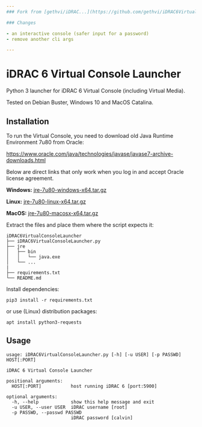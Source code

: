 ```yaml
---
### Fork from [gethvi/iDRAC...](https://github.com/gethvi/iDRAC6VirtualConsoleLauncher)

### Changes

- an interactive console (safer input for a password)
- remove another cli args

---
```


# iDRAC 6 Virtual Console Launcher
Python 3 launcher for iDRAC 6 Virtual Console (including Virtual Media).

Tested on Debian Buster, Windows 10 and MacOS Catalina.

## Installation
To run the Virtual Console, you need to download old Java Runtime Environment 7u80 from Oracle:

https://www.oracle.com/java/technologies/javase/javase7-archive-downloads.html

Below are direct links that only work when you log in and accept Oracle license agreement.

**Windows:**
[jre-7u80-windows-x64.tar.gz](https://download.oracle.com/otn/java/jdk/7u80-b15/jre-7u80-windows-x64.tar.gz)

**Linux:**
[jre-7u80-linux-x64.tar.gz](https://download.oracle.com/otn/java/jdk/7u80-b15/jre-7u80-linux-x64.tar.gz)

**MacOS:**
[jre-7u80-macosx-x64.tar.gz](https://download.oracle.com/otn/java/jdk/7u80-b15/jre-7u80-macosx-x64.tar.gz)


Extract the files and place them where the script expects it:

```
iDRAC6VirtualConsoleLauncher
├── iDRAC6VirtualConsoleLauncher.py
├── jre
│   ├── bin
│   │   └── java.exe
│   └── ...
|
├── requirements.txt
└── README.md
```

Install dependencies:

`pip3 install -r requirements.txt`

or use (Linux) distribution packages:

`apt install python3-requests`

## Usage
```
usage: iDRAC6VirtualConsoleLauncher.py [-h] [-u USER] [-p PASSWD] HOST[:PORT]

iDRAC 6 Virtual Console Launcher

positional arguments:
  HOST[:PORT]           host running iDRAC 6 [port:5900]

optional arguments:
  -h, --help            show this help message and exit
  -u USER, --user USER  iDRAC username [root]
  -p PASSWD, --passwd PASSWD
                        iDRAC password [calvin]
```